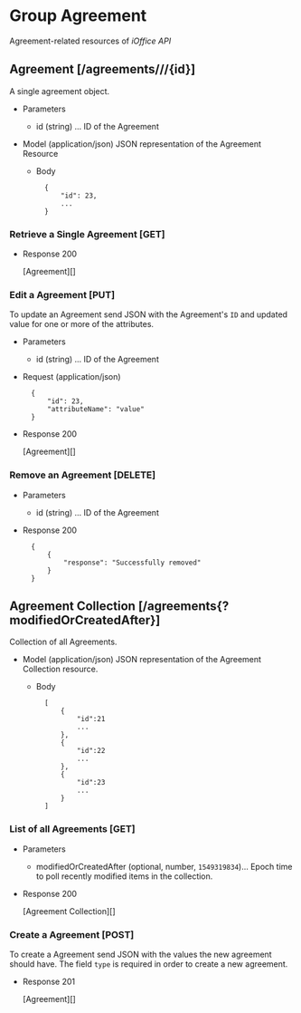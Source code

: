 # Group Agreement
Agreement-related resources of *iOffice API*

## Agreement [/agreements///{id}]
A single agreement object.


+ Parameters
    + id (string) ... ID of the Agreement

+ Model (application/json)
    JSON representation of the Agreement Resource

    + Body

            {
                "id": 23,
                ...
            }

### Retrieve a Single Agreement [GET]
+ Response 200

    [Agreement][]

### Edit a Agreement [PUT]
To update an Agreement send JSON with the Agreement's `ID` and updated value for one or more of the attributes.

+ Parameters
    + id (string) ... ID of the Agreement
    
+ Request (application/json)

        {
            "id": 23,
            "attributeName": "value"
        }

+ Response 200
    
    [Agreement][]

### Remove an Agreement [DELETE]
+ Parameters
    + id (string) ... ID of the Agreement
+ Response 200

        {
            {
                "response": "Successfully removed"
            }
        }

## Agreement Collection [/agreements{?modifiedOrCreatedAfter}]
Collection of all Agreements.

+ Model (application/json)
    JSON representation of the Agreement Collection resource.

    + Body

            [
                {
                    "id":21
                    ...
                },
                {
                    "id":22
                    ...
                },
                {
                    "id":23
                    ...
                }
            ]

### List of all Agreements [GET]

+ Parameters
    + modifiedOrCreatedAfter (optional, number, `1549319834`)... Epoch time to poll recently modified items in the collection.

+ Response 200
    
    [Agreement Collection][]


### Create a Agreement [POST]
To create a Agreement send JSON with the values the new agreement should have.
The field `type` is required in order to create a new agreement.

+ Response 201

    [Agreement][]


